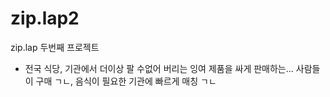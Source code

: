 # zip.lap2
zip.lap 두번째 프로젝트
- 전국 식당, 기관에서 더이상 팔 수없어 버리는 잉여 제품을 싸게 판매하는... 사람들이 구매 ㄱㄴ, 음식이 필요한 기관에 빠르게 매칭 ㄱㄴ
